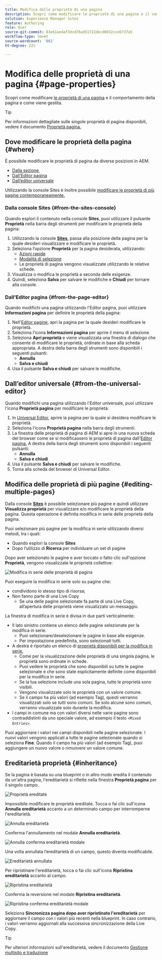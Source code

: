 ```yaml
---
title: Modifica delle proprietà di una pagina
description: Scopri come modificare le proprietà di una pagina e il comportamento e come viene gestita.
solution: Experience Manager Sites
feature: Authoring
role: User
source-git-commit: 83e61ae4af3dcd76ad51722decd0032cceb737a5
workflow-type: tm+mt
source-wordcount: '861'
ht-degree: 22%

---
```



# Modifica delle proprietà di una pagina {#page-properties}

Scopri come modificare [le proprietà di una pagina](/help/sites-cloud/authoring/sites-console/page-properties.md) e il comportamento della pagina e come viene gestita.

>[!TIP]
>
>Per informazioni dettagliate sulle singole proprietà di pagina disponibili, vedere il documento [Proprietà pagina.](/help/sites-cloud/authoring/sites-console/page-properties.md)

## Dove modificare le proprietà della pagina {#where}

È possibile modificare le proprietà di pagina da diverse posizioni in AEM.

* [Dalla sezione &#x200B;](#from-the-sites-console)
* [Dall’Editor pagina](#from-the-page-editor)
* [Dall’editor universale](#from-the-universal-editor)

Utilizzando la console Sites è inoltre possibile [modificare le proprietà di più pagine contemporaneamente.](#editing-multiple-pages)

### Dalla console Sites {#from-the-sites-console}

Quando esplori il contenuto nella console **Sites**, puoi utilizzare il pulsante **Proprietà** nella barra degli strumenti per modificare le proprietà della pagina:

1. Utilizzando la console [**Sites**,](/help/sites-cloud/authoring/sites-console/introduction.md) passa alla posizione della pagina per la quale desideri visualizzare e modificare le proprietà.
1. Seleziona l’opzione **Proprietà** per la pagina desiderata, utilizzando:
   * [Azioni rapide](/help/sites-cloud/authoring/basic-handling.md#quick-actions)
   * [Modalità di selezione](/help/sites-cloud/authoring/basic-handling.md#selecting-resources)
   * Le proprietà di pagina vengono visualizzate utilizzando le relative schede.
1. Visualizza o modifica le proprietà a seconda delle esigenze.
1. Quindi, seleziona **Salva** per salvare le modifiche e **Chiudi** per tornare alla console.

### Dall’Editor pagina {#from-the-page-editor}

Quando modifichi una pagina utilizzando l&#39;Editor pagina, puoi utilizzare **Informazioni pagina** per definire le proprietà della pagina:

1. Nell&#39;[Editor pagine](/help/sites-cloud/authoring/page-editor/introduction.md), apri la pagina per la quale desideri modificare le proprietà.
1. Seleziona l’icona **Informazioni pagina** per aprire il menu di selezione.
1. Seleziona **Apri proprietà** e viene visualizzata una finestra di dialogo che consente di modificare le proprietà, ordinate in base alla scheda appropriata. A destra della barra degli strumenti sono disponibili i seguenti pulsanti:
   * **Annulla**
   * **Salva e chiudi**
1. Usa il pulsante **Salva e chiudi** per salvare le modifiche.

## Dall’editor universale {#from-the-universal-editor}

Quando modifichi una pagina utilizzando l&#39;Editor universale, puoi utilizzare l&#39;icona **Proprietà pagina** per modificare le proprietà:

1. In [Universal Editor](/help/sites-cloud/authoring/universal-editor/authoring.md#page-properties), aprire la pagina per la quale si desidera modificare le proprietà.
1. Seleziona l&#39;icona **Proprietà pagina** nella barra degli strumenti.
1. La finestra delle proprietà di pagina di AEM si apre in una nuova scheda del browser come se si modificassero le proprietà di pagina dall&#39;[Editor pagina.](#from-the-page-editor) A destra della barra degli strumenti sono disponibili i seguenti pulsanti:
   * **Annulla**
   * **Salva e chiudi**
1. Usa il pulsante **Salva e chiudi** per salvare le modifiche.
1. Torna alla scheda del browser di Universal Editor.

## Modifica delle proprietà di più pagine {#editing-multiple-pages}

Dalla console [**Sites**](/help/sites-cloud/authoring/sites-console/introduction.md) è possibile selezionare più pagine e quindi utilizzare **Visualizza proprietà** per visualizzare e/o modificare le proprietà della pagina. Questa operazione è definita modifica in serie delle proprietà della pagina.

Puoi selezionare più pagine per la modifica in serie utilizzando diversi metodi, tra i quali:

* Quando esplori la console **Sites**
* Dopo l’utilizzo di **Ricerca** per individuare un set di pagine

Dopo aver selezionato le pagine e aver toccato o fatto clic sull&#39;opzione **Proprietà**, vengono visualizzate le proprietà collettive:

![Modifica in serie delle proprietà di pagina](/help/sites-cloud/authoring/assets/page-properties-bulk-edit.png)

Puoi eseguire la modifica in serie solo su pagine che:

* condividono lo stesso tipo di risorsa;
* Non fanno parte di una Live Copy
   * Se una delle pagine selezionate fa parte di una Live Copy, all’apertura delle proprietà viene visualizzato un messaggio.

La finestra di modifica in serie è divisa in due parti verticalmente:

* Il lato sinistro contiene un elenco delle pagine selezionate per la modifica in serie.
   * Puoi selezionare/deselezionare le pagine in base alle esigenze.
   * Per impostazione predefinita, sono selezionati tutti.
* A destra è riportato un elenco di [proprietà disponibili per la modifica in serie.](/help/implementing/developing/extending/bulk-editor.md)
   * Come per la visualizzazione delle proprietà di una singola pagina, le proprietà sono ordinate in schede.
   * Puoi vedere le proprietà che sono disponibili su tutte le pagine selezionate e che sono state esplicitamente definite come disponibili per la modifica in serie.
   * Se la tua selezione include una sola pagina, tutte le proprietà sono visibili.
   * Vengono visualizzate solo le proprietà con un valore comune.
   * Se il campo ha più valori (ad esempio Tag), questi verranno visualizzati solo se *tutti* sono comuni. Se solo alcune sono comuni, verranno visualizzate solo durante la modifica.
* I campi in comune ma con valori diversi nelle varie pagine sono contraddistinti da uno speciale valore, ad esempio il testo `<Mixed Entries>`.

Puoi aggiornare i valori nei campi disponibili nelle pagine selezionate. I nuovi valori vengono applicati a tutte le pagine selezionate quando si seleziona **Fine**. Quando il campo ha più valori (ad esempio Tag), puoi aggiungere un nuovo valore o rimuovere un valore comune.

## Ereditarietà proprietà {#inheritance}

Se la pagina è basata su una blueprint o in altro modo eredita il contenuto da un&#39;altra pagina, l&#39;ereditarietà si riflette nella finestra **Proprietà pagina** per il singolo campo.

![Proprietà ereditate](assets/property-inhertiance.png)

Impossibile modificare le proprietà ereditate. Tocca o fai clic sull&#39;icona **Annulla ereditarietà** accanto a un determinato campo per interromperne l&#39;ereditarietà.

![Annulla ereditarietà](assets/cancel-inheritance.png)

Conferma l&#39;annullamento nel modale **Annulla ereditarietà**.

![Annulla conferma ereditarietà modale](assets/cancel-inheriance-confirmation.png)

Una volta annullata l’ereditarietà di un campo, questo diventa modificabile.

![Ereditarietà annullata](assets/property-inheritance-broken.png)

Per ripristinare l&#39;ereditarietà, tocca o fai clic sull&#39;icona **Ripristina ereditarietà** accanto al campo.

![Ripristina ereditarietà](assets/revert-inheritance.png)

Conferma la reversione nel modale **Ripristina ereditarietà**.

![Ripristina conferma ereditarietà modale](assets/revert-inhertiance-confirmation.png)

Seleziona **Sincronizza pagina dopo aver ripristinato l&#39;ereditarietà** per aggiornare il campo con i valori più recenti nella blueprint. In caso contrario, i valori verranno aggiornati alla successiva sincronizzazione della Live Copy.

>[!TIP]
>
>Per ulteriori informazioni sull&#39;ereditarietà, vedere il documento [Gestione multisito e traduzione](/help/sites-cloud/administering/msm-and-translation.md)
